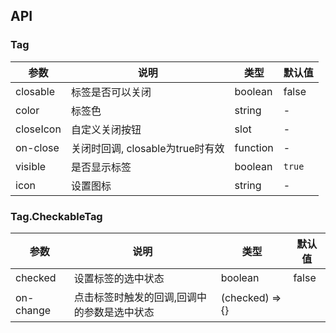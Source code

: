 ## API

### Tag

| 参数 | 说明 | 类型 | 默认值 |
| --- | --- | --- | --- |
| closable | 标签是否可以关闭 | boolean | false |
| color | 标签色 | string | - |
| closeIcon| 自定义关闭按钮 | slot | - |
| on-close | 关闭时回调, closable为true时有效 | function | -|
| visible| 是否显示标签 | boolean | `true` |
| icon| 设置图标 | string | - |

### Tag.CheckableTag
| 参数 | 说明 | 类型 | 默认值 |
| --- | --- | --- | --- |
| checked | 设置标签的选中状态 | boolean | false |
| on-change | 点击标签时触发的回调,回调中的参数是选中状态 | (checked) => {} |
